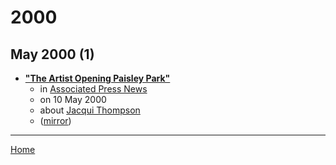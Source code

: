 # 2000

## May 2000 (1)

 - [**"The Artist Opening Paisley Park"**](https://apnews.com/768f6b1658854741d42d1211d0f1f428)
    - in [Associated Press News](https://apnews.com/)
    - on 10 May 2000
    - about [Jacqui Thompson](../../topics/jacqui-thompson/index.md)
    - ([mirror](https://web.archive.org/web/*/https://apnews.com/768f6b1658854741d42d1211d0f1f428))

----

[Home](../index.md)
